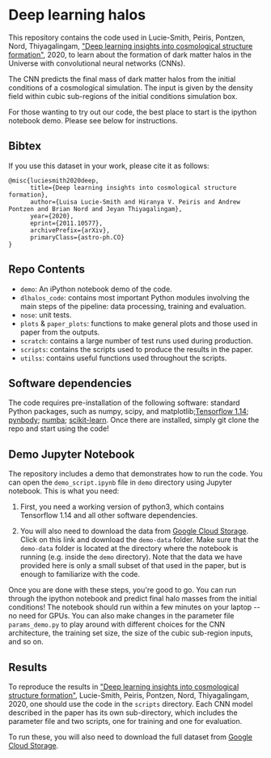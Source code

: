 # Deep learning halos

This repository contains the code used in Lucie-Smith, Peiris, Pontzen, Nord, Thiyagalingam, ["Deep learning insights into cosmological structure formation"](https://ui.adsabs.harvard.edu/abs/2020arXiv201110577L/abstract), 2020, to learn about the formation of dark matter halos in the Universe with convolutional neural networks (CNNs).

The CNN predicts the final mass of dark matter halos from the initial conditions of a cosmological simulation. The input is given by the density field within cubic sub-regions of the initial conditions simulation box.

For those wanting to try out our code, the best place to start is the ipython notebook demo. Please see below for instructions.

## Bibtex
If you use this dataset in your work, please cite it as follows:
```
@misc{luciesmith2020deep,
      title={Deep learning insights into cosmological structure formation}, 
      author={Luisa Lucie-Smith and Hiranya V. Peiris and Andrew Pontzen and Brian Nord and Jeyan Thiyagalingam},
      year={2020},
      eprint={2011.10577},
      archivePrefix={arXiv},
      primaryClass={astro-ph.CO}
}
```

## Repo Contents
- `demo`: An iPython notebook demo of the code.
- `dlhalos_code`: contains most important Python modules involving the main steps of the pipeline: data processing, training and evaluation.
- `nose`: unit tests.
- `plots` & `paper_plots`: functions to make general plots and those used in paper from the outputs.
- `scratch`: contains a large number of test runs used during production.
- `scripts`: contains the scripts used to produce the results in the paper.
- `utilss`: contains useful functions used throughout the scripts.

## Software dependencies
The code requires pre-installation of the following software: standard Python packages, such as numpy, scipy, and matplotlib;[Tensorflow 1.14](https://www.tensorflow.org); [pynbody](https://pynbody.github.com/pynbody/); [numba](https://numba.pydata.org); [scikit-learn](https://scikit-learn.org). Once there are installed, simply git clone the repo and start using the code!

## Demo Jupyter Notebook
The repository includes a demo that demonstrates how to run the code. You can open the `demo_script.ipynb` file in `demo` directory using Jupyter notebook. This is what you need:

1. First, you need a working version of python3, which contains Tensorflow 1.14 and all other software dependencies.

2. You will also need to download the data from [Google Cloud Storage](https://console.cloud.google.com/storage/browser/deep-halos-data?cloudshell=false&hl=en-AU&project=deephalos&pageState=(%22StorageObjectListTable%22:(%22f%22:%22%255B%255D%22))&prefix=&forceOnObjectsSortingFiltering=false). Click on this link and download the `demo-data` folder. Make sure that the `demo-data` folder is located at the directory where the notebook is running (e.g. inside the `demo` directory). Note that the data we have provided here is only a small subset of that used in the paper, but is enough to familiarize with the code.

Once you are done with these steps, you're good to go. You can run through the ipython notebook and predict final halo masses from the initial conditions! The notebook should run within a few minutes on your laptop -- no need for GPUs. You can also make changes in the parameter file `params_demo.py` to play around with different choices for the CNN architecture, the training set size, the size of the cubic sub-region inputs, and so on.

## Results
To reproduce the results in ["Deep learning insights into cosmological structure formation"](https://ui.adsabs.harvard.edu/abs/2020arXiv201110577L/abstract), Lucie-Smith, Peiris, Pontzen, Nord, Thiyagalingam, 2020, one should use the code in the `scripts` directory. Each CNN model described in the paper has its own sub-directory, which includes the parameter file and two scripts, one for training and one for evaluation. 

To run these, you will also need to download the full dataset from [Google Cloud Storage](https://console.cloud.google.com/storage/browser/deep-halos-data/full-data?pageState=(%22StorageObjectListTable%22:(%22f%22:%22%255B%255D%22))&cloudshell=false&hl=en-AU&project=deephalos&prefix=&forceOnObjectsSortingFiltering=false).
